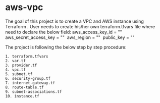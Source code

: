 # aws-vpc
The goal of this project is to create a VPC and AWS instance using Terraform .
User needs to create his/her own terraform.tfvars file where need to declare the below field:
    aws_access_key_id = "" 
    aws_secret_access_key = "" 
    aws_region = "" 
    public_key = ""
    
The project is following the below step by step procedure:

    1. terraform.tfvars
    2. var.tf
    3. provider.tf
    4. vpc.tf
    5. subnet.tf
    6. security-group.tf
    7. internet-gateway.tf
    8. route-table.tf
    9. subnet-associations.tf
    10. instance.tf
